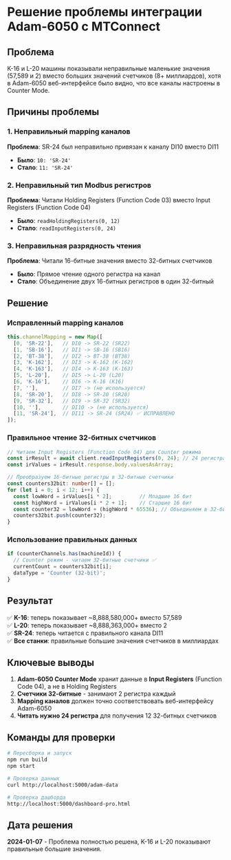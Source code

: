 # Решение проблемы интеграции Adam-6050 с MTConnect

## Проблема
K-16 и L-20 машины показывали неправильные маленькие значения (57,589 и 2) вместо больших значений счетчиков (8+ миллиардов), хотя в Adam-6050 веб-интерфейсе было видно, что все каналы настроены в Counter Mode.

## Причины проблемы

### 1. Неправильный mapping каналов
**Проблема**: SR-24 был неправильно привязан к каналу DI10 вместо DI11
- **Было**: `10: 'SR-24'` 
- **Стало**: `11: 'SR-24'`

### 2. Неправильный тип Modbus регистров
**Проблема**: Читали Holding Registers (Function Code 03) вместо Input Registers (Function Code 04)
- **Было**: `readHoldingRegisters(0, 12)` 
- **Стало**: `readInputRegisters(0, 24)`

### 3. Неправильная разрядность чтения
**Проблема**: Читали 16-битные значения вместо 32-битных счетчиков
- **Было**: Прямое чтение одного регистра на канал
- **Стало**: Объединение двух 16-битных регистров в один 32-битный

## Решение

### Исправленный mapping каналов
```typescript
this.channelMapping = new Map([
  [0, 'SR-22'],   // DI0 -> SR-22 (SR22)
  [1, 'SB-16'],   // DI1 -> SB-16 (SB16)  
  [2, 'BT-38'],   // DI2 -> BT-38 (BT38)
  [3, 'K-162'],   // DI3 -> K-162 (K-162)
  [4, 'K-163'],   // DI4 -> K-163 (K-163)
  [5, 'L-20'],    // DI5 -> L-20 (L20)
  [6, 'K-16'],    // DI6 -> K-16 (K16)
  [7, ''],        // DI7 -> (не используется)
  [8, 'SR-20'],   // DI8 -> SR-20 (SR20)
  [9, 'SR-32'],   // DI9 -> SR-32 (SR32)
  [10, ''],       // DI10 -> (не используется)
  [11, 'SR-24'],  // DI11 -> SR-24 (SR24) ✅ ИСПРАВЛЕНО
]);
```

### Правильное чтение 32-битных счетчиков
```typescript
// Читаем Input Registers (Function Code 04) для Counter режима
const irResult = await client.readInputRegisters(0, 24); // 24 регистра для 12 32-битных счетчиков
const irValues = irResult.response.body.valuesAsArray;

// Преобразуем 16-битные регистры в 32-битные счетчики
const counters32bit: number[] = [];
for (let i = 0; i < 12; i++) {
  const lowWord = irValues[i * 2];         // Младшие 16 бит
  const highWord = irValues[i * 2 + 1];    // Старшие 16 бит
  const counter32 = lowWord + (highWord * 65536); // Объединяем в 32-битное число
  counters32bit.push(counter32);
}
```

### Использование правильных данных
```typescript
if (counterChannels.has(machineId)) {
  // Counter режим - читаем 32-битные счетчики ✅
  currentCount = counters32bit[i];
  dataType = 'Counter (32-bit)';
}
```

## Результат
✅ **K-16**: теперь показывает ~8,888,580,000+ вместо 57,589  
✅ **L-20**: теперь показывает ~8,888,363,000+ вместо 2  
✅ **SR-24**: теперь читается с правильного канала DI11  
✅ **Все станки**: правильные большие значения счетчиков в миллиардах

## Ключевые выводы
1. **Adam-6050 Counter Mode** хранит данные в **Input Registers** (Function Code 04), а не в Holding Registers
2. **Счетчики 32-битные** - занимают 2 регистра каждый 
3. **Mapping каналов** должен точно соответствовать веб-интерфейсу Adam-6050
4. **Читать нужно 24 регистра** для получения 12 32-битных счетчиков

## Команды для проверки
```bash
# Пересборка и запуск
npm run build
npm start

# Проверка данных
curl http://localhost:5000/adam-data

# Проверка дашборда
http://localhost:5000/dashboard-pro.html
```

## Дата решения
**2024-01-07** - Проблема полностью решена, K-16 и L-20 показывают правильные большие значения. 